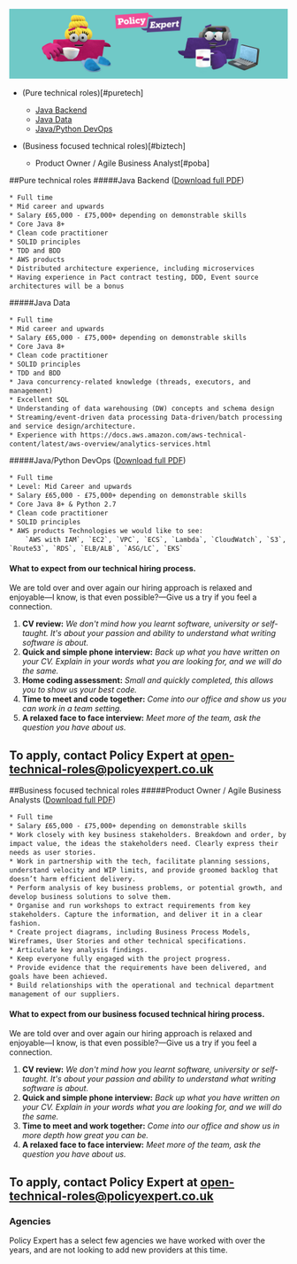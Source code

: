 ![Policy Expert Banner](/assets/css/pe-bkg-img.jpg)


* (Pure technical roles)[#puretech]
    * [Java Backend](#javabackend)
    * [Java Data](#javadata)
    * [Java/Python DevOps](#javadevops)
    
* (Business focused technical roles)[#biztech]
    * Product Owner / Agile Business Analyst[#poba]


<a name="puretech"></a>
##Pure technical roles
<a name="javabackend"></a>
#####Java Backend ([Download full PDF](Policy%20Expert%20-%20Java%20Backend.pdf))

    * Full time
    * Mid career and upwards
    * Salary £65,000 - £75,000+ depending on demonstrable skills
    * Core Java 8+
    * Clean code practitioner
    * SOLID principles
    * TDD and BDD
    * AWS products
    * Distributed architecture experience, including microservices
    * Having experience in Pact contract testing, DDD, Event source architectures will be a bonus
    

<a name="javadata"></a>
#####Java Data

    * Full time
    * Mid career and upwards
    * Salary £65,000 - £75,000+ depending on demonstrable skills
    * Core Java 8+
    * Clean code practitioner
    * SOLID principles
    * TDD and BDD
    * Java concurrency-related knowledge (threads, executors, and management)
    * Excellent SQL
    * Understanding of data warehousing (DW) concepts and schema design
    * Streaming/event-driven data processing Data-driven/batch processing and service design/architecture. 
    * Experience with https://docs.aws.amazon.com/aws-technical-content/latest/aws-overview/analytics-services.html


<a name="javadevops"></a> 
#####Java/Python DevOps ([Download full PDF](Policy%20Expert%20-%20DevOps.pdf))

    * Full time 
    * Level: Mid Career and upwards        
    * Salary £65,000 - £75,000+ depending on demonstrable skills
    * Core Java 8+ & Python 2.7
    * Clean code practitioner
    * SOLID principles
    * AWS products Technologies we would like to see:
        `AWS with IAM`, `EC2`, `VPC`, `ECS`, `Lambda`, `CloudWatch`, `S3`, `Route53`, `RDS`, `ELB/ALB`, `ASG/LC`, `EKS`


#### What to expect from our technical hiring process.
We are told over and over again our hiring approach is relaxed and enjoyable—I know, is that even possible?—Give us a try if you feel a connection.

1. **CV review:** *We don't mind how you learnt software, university or self-taught. It's about your passion and ability to understand what writing software is about.*
2. **Quick and simple phone interview:** *Back up what you have written on your CV. Explain in your words what you are looking for, and we will do the same.*
3. **Home coding assessment:** *Small and quickly completed, this allows you to show us your best code.*
4. **Time to meet and code together:** *Come into our office and show us you can work in a team setting.*
5. **A relaxed face to face interview:** *Meet more of the team, ask the question you have about us.*


To apply, contact Policy Expert at open-technical-roles@policyexpert.co.uk
---        


<a name="biztech"></a> 
##Business focused technical roles
<a name="poba"></a>
#####Product Owner / Agile Business Analysts ([Download full PDF](Policy%20Expert%20-%20BA_PO.pdf))
    
    * Full time
    * Salary £65,000 - £75,000+ depending on demonstrable skills
    * Work closely with key business stakeholders. Breakdown and order, by impact value, the ideas the stakeholders need. Clearly express their needs as user stories.
    * Work in partnership with the tech, facilitate planning sessions, understand velocity and WIP limits, and provide groomed backlog that doesn’t harm efficient delivery.
    * Perform analysis of key business problems, or potential growth, and develop business solutions to solve them. 
    * Organise and run workshops to extract requirements from key stakeholders. Capture the information, and deliver it in a clear fashion.
    * Create project diagrams, including Business Process Models, Wireframes, User Stories and other technical specifications. 
    * Articulate key analysis findings.
    * Keep everyone fully engaged with the project progress.
    * Provide evidence that the requirements have been delivered, and goals have been achieved.
    * Build relationships with the operational and technical department management of our suppliers.



#### What to expect from our business focused technical hiring process.
We are told over and over again our hiring approach is relaxed and enjoyable—I know, is that even possible?—Give us a try if you feel a connection.

1. **CV review:** *We don't mind how you learnt software, university or self-taught. It's about your passion and ability to understand what writing software is about.*
2. **Quick and simple phone interview:** *Back up what you have written on your CV. Explain in your words what you are looking for, and we will do the same.*
3. **Time to meet and work together:** *Come into our office and show us in more depth how great you can be.*
4. **A relaxed face to face interview:** *Meet more of the team, ask the question you have about us.*

To apply, contact Policy Expert at open-technical-roles@policyexpert.co.uk
---   



### Agencies
Policy Expert has a select few agencies we have worked with over the years, and are not looking to add new providers at this time. 
